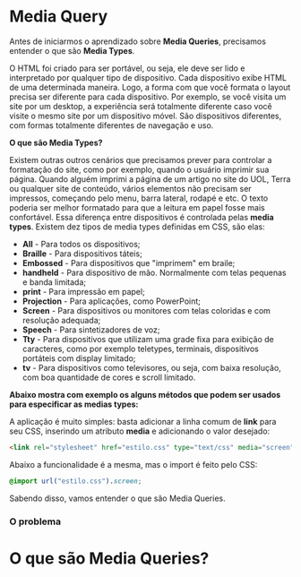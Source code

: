# Media Query

Antes de iniciarmos o aprendizado sobre **Media Queries**, precisamos entender o que são **Media Types**.

O HTML foi criado para ser portável, ou seja, ele deve ser lido e interpretado por qualquer tipo de dispositivo. Cada dispositivo exibe HTML de uma determinada maneira. Logo, a forma com que você formata o layout precisa ser diferente para cada dispositivo. Por exemplo, se você visita um site por um desktop, a experiência será totalmente diferente caso você visite o mesmo site por um dispositivo móvel. São dispositivos diferentes, com formas totalmente diferentes de navegação e uso.

**O que são Media Types?**

Existem outras outros cenários que precisamos prever para controlar a formatação do site, como por exemplo, quando o usuário imprimir sua página. Quando alguém imprimi a página de um artigo no site do UOL, Terra ou qualquer site de conteúdo, vários elementos não precisam ser impressos, começando pelo menu, barra lateral, rodapé e etc. O texto poderia ser melhor formatado para que a leitura em papel fosse mais confortável. Essa diferença entre dispositivos é controlada pelas **media types**. Existem dez tipos de media types definidas em CSS, são elas:

* **All** - Para todos os dispositivos;
* **Braille** - Para dispositivos táteis;
* **Embossed** - Para dispositivos que "imprimem" em braile;
* **handheld** - Para dispositivo de mão. Normalmente com telas pequenas e banda limitada;
* **print** - Para impressão em papel;
* **Projection** - Para aplicações, como PowerPoint;
* **Screen** - Para dispositivos ou monitores com telas coloridas e com resolução adequada;
* **Speech** - Para sintetizadores de voz;
* **Tty** - Para dispositivos que utilizam uma grade fixa para exibição de caracteres, como por exemplo teletypes, terminais, dispositivos portáteis com display limitado;
* **tv** - Para dispositivos como televisores, ou seja, com baixa resolução, com boa quantidade de cores e scroll limitado.

**Abaixo mostra com exemplo os alguns métodos que podem ser usados para especificar as medias types:**

A aplicação é muito simples: basta adicionar a linha comum de **link** para seu CSS, inserindo um atributo **media** e adicionando o valor desejado:
```html
<link rel="stylesheet" href="estilo.css" type="text/css" media="screen" />
```

Abaixo a funcionalidade é a mesma, mas o import é feito pelo CSS:
```css
@import url("estilo.css").screen;
```

Sabendo disso, vamos entender o que são Media Queries.

### O problema


# O que são Media Queries?


